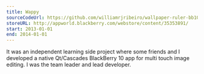 ```yaml
---
title: Wappy
sourceCodeUrl: https://github.com/williamrjribeiro/wallpaper-ruler-bb10
storeURL: http://appworld.blackberry.com/webstore/content/35353891/
start: 2013-01-01
end: 2014-01-01
---
```


It was an independent learning side project where some friends and I developed a native Qt/Cascades BlackBerry 10 app for multi touch image editing. I was the team leader and lead developer.